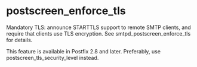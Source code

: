 # postscreen_enforce_tls 

 Mandatory TLS: announce STARTTLS support to remote SMTP clients, and
require that clients use TLS encryption.  See smtpd_postscreen_enforce_tls
for details.  

 This feature is available in Postfix 2.8 and later.
Preferably, use postscreen_tls_security_level instead. 


